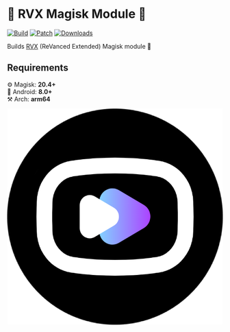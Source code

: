 
# :rocket: RVX Magisk Module :rocket:

[![Build](https://img.shields.io/github/actions/workflow/status/Infiniti151/rvx-magisk-module/ci.yml?branch=main&event=schedule&style=for-the-badge&labelColor=489FC3)](https://github.com/Infiniti151/rvx-magisk-module/actions/workflows/ci.yml) [![Patch](https://img.shields.io/github/v/tag/inotia00/revanced-patches?sort=semver&style=for-the-badge&label=patch&labelColor=489FC3&color=C327E3)](https://github.com/Infiniti151/rvx-magisk-module/releases) [![Downloads](https://img.shields.io/github/downloads/Infiniti151/rvx-magisk-module/total.svg?Label=Downloads&style=for-the-badge&labelColor=489FC3&color=E38A27)](https://github.com/inotia00/revanced-patches/releases/tag/v5.3.1)

Builds [RVX](https://github.com/inotia00/revanced-patches) (ReVanced Extended)  Magisk module :pill:

## Requirements

:gear:	Magisk: <b>20.4+</b>  
:iphone: Android: <b>8.0+</b>  
:hammer_and_pick:	 Arch: <b>arm64</b>  

![RVX](RVX.png)
